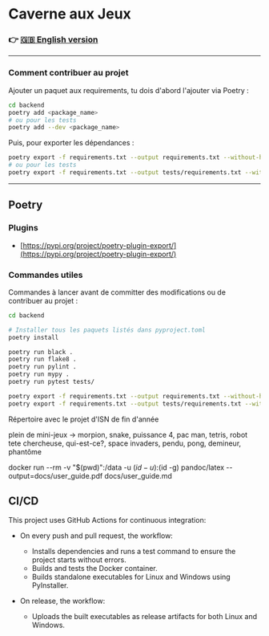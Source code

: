 # Caverne aux Jeux

### 👉 [🇬🇧 English version](README.md)

---

### Comment contribuer au projet

Ajouter un paquet aux requirements, tu dois d'abord l'ajouter via Poetry :

```bash
cd backend
poetry add <package_name>
# ou pour les tests
poetry add --dev <package_name>
```

Puis, pour exporter les dépendances :

```bash
poetry export -f requirements.txt --output requirements.txt --without-hashes
# ou pour les tests
poetry export -f requirements.txt --output tests/requirements.txt --without-hashes --all-groups
```

---

## Poetry

### Plugins

* [https://pypi.org/project/poetry-plugin-export/](https://pypi.org/project/poetry-plugin-export/)

### Commandes utiles

Commandes à lancer avant de committer des modifications ou de contribuer au projet :

```bash
cd backend

# Installer tous les paquets listés dans pyproject.toml
poetry install

poetry run black .
poetry run flake8 .
poetry run pylint .
poetry run mypy .
poetry run pytest tests/

poetry export -f requirements.txt --output requirements.txt --without-hashes
poetry export -f requirements.txt --output tests/requirements.txt --without-hashes --all-groups
```

Répertoire avec le projet d'ISN de fin d'année

plein de mini-jeux
-> morpion, snake, puissance 4, pac man, tetris, robot tete chercheuse, qui-est-ce?, space invaders,
pendu, pong, demineur, phantôme

docker run --rm -v "$(pwd)":/data -u $(id -u):$(id -g) pandoc/latex --output=docs/user_guide.pdf docs/user_guide.md

## CI/CD

This project uses GitHub Actions for continuous integration:

- On every push and pull request, the workflow:
  - Installs dependencies and runs a test command to ensure the project starts without errors.
  - Builds and tests the Docker container.
  - Builds standalone executables for Linux and Windows using PyInstaller.

- On release, the workflow:
  - Uploads the built executables as release artifacts for both Linux and Windows.

